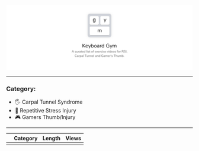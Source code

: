 ![cover](/cover.png)
- - -
### Category:
- 🖐 Carpal Tunnel Syndrome
- 🔁 Repetitive Stress Injury
- 🎮 Gamers Thumb/Injury
- - -

|    | Category | Length | Views |
| ----- | ----- | ----- | ----- |
|  |  |  |  |
